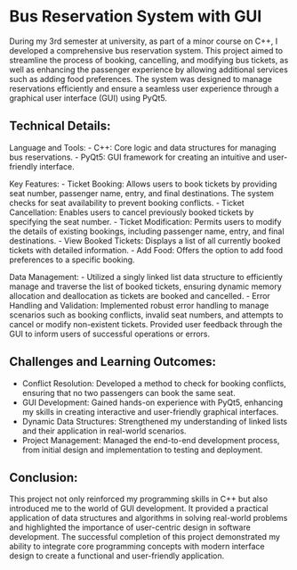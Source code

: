 # Bus Reservation System with GUI
During my 3rd semester at university, as part of a minor course on C++, I developed a comprehensive bus reservation system. This project aimed to streamline the process of booking, cancelling, and modifying bus tickets, as well as enhancing the passenger experience by allowing additional services such as adding food preferences. The system was designed to manage reservations efficiently and ensure a seamless user experience through a graphical user interface (GUI) using PyQt5.

## Technical Details:

  Language and Tools:
    - C++: Core logic and data structures for managing bus reservations.
    - PyQt5: GUI framework for creating an intuitive and user-friendly interface.

  Key Features:
    - Ticket Booking: Allows users to book tickets by providing seat number, passenger name, entry, and final destinations. The system checks for seat availability to prevent booking conflicts.
    - Ticket Cancellation: Enables users to cancel previously booked tickets by specifying the seat number.
    - Ticket Modification: Permits users to modify the details of existing bookings, including passenger name, entry, and final destinations.
    - View Booked Tickets: Displays a list of all currently booked tickets with detailed information.
    - Add Food: Offers the option to add food preferences to a specific booking.

  Data Management:
    - Utilized a singly linked list data structure to efficiently manage and traverse the list of booked tickets, ensuring dynamic memory allocation and deallocation as tickets are booked and
    cancelled.
    - Error Handling and Validation:
      Implemented robust error handling to manage scenarios such as booking conflicts, invalid seat numbers, and attempts to cancel or modify non-existent tickets.
      Provided user feedback through the GUI to inform users of successful operations or errors.


## Challenges and Learning Outcomes:

  - Conflict Resolution: Developed a method to check for booking conflicts, ensuring that no two passengers can book the same seat.
  - GUI Development: Gained hands-on experience with PyQt5, enhancing my skills in creating interactive and user-friendly graphical interfaces.
  - Dynamic Data Structures: Strengthened my understanding of linked lists and their application in real-world scenarios.
  - Project Management: Managed the end-to-end development process, from initial design and implementation to testing and deployment.

## Conclusion:
This project not only reinforced my programming skills in C++ but also introduced me to the world of GUI development. It provided a practical application of data structures and algorithms in solving real-world problems and highlighted the importance of user-centric design in software development. The successful completion of this project demonstrated my ability to integrate core programming concepts with modern interface design to create a functional and user-friendly application.

